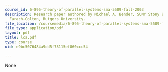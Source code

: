 ```yaml
---
course_id: 6-895-theory-of-parallel-systems-sma-5509-fall-2003
description: Research paper authored by Michael A. Bender, SUNY Stony Brook and Martin
  Farach-Colton, Rutgers University.
file_location: /coursemedia/6-895-theory-of-parallel-systems-sma-5509-fall-2003/e9bc5076484a9dd5f73115ef860ccc54_lca.pdf
file_type: application/pdf
layout: pdf
title: lca.pdf
type: course
uid: e9bc5076484a9dd5f73115ef860ccc54

---
```

None